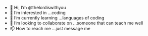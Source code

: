 - 👋 Hi, I’m @thelordiswithyou
- 👀 I’m interested in ...coding
- 🌱 I’m currently learning ...languages of coding
- 💞️ I’m looking to collaborate on ...someone that can teach me well
- 📫 How to reach me ...just message me

<!---
thelordiswithyou/thelordiswithyou is a ✨ special ✨ repository because its `README.md` (this file) appears on your GitHub profile.
You can click the Preview link to take a look at your changes.
--->
